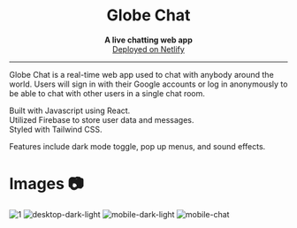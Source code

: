 <h1 align="center">Globe Chat</h1>
<p align="center">
  <b>A live chatting web app</b><br>
    <a href="https://globechat.netlify.app/">Deployed on Netlify</a> 
  <br/>
</p>

---

Globe Chat is a real-time web app used to chat with anybody around the world. Users will sign in with their Google accounts or log in anonymously to be able to chat with other users in a single chat room.

Built with Javascript using React.   
Utilized Firebase to store user data and messages.  
Styled with Tailwind CSS. 

Features include dark mode toggle, pop up menus, and sound effects.

# Images 📷
![1](https://user-images.githubusercontent.com/76707560/134251204-dacef495-e7fd-4f06-88cc-ac86917ea088.png)
![desktop-dark-light](https://user-images.githubusercontent.com/76707560/134251206-04d70d04-2932-45ff-9f2c-1ffaf4b133f3.jpg)
![mobile-dark-light](https://user-images.githubusercontent.com/76707560/134251216-271daa05-7721-492a-b724-aa771bf6c470.jpg)
![mobile-chat](https://user-images.githubusercontent.com/76707560/134251223-f3425266-b16a-49f8-a355-21933268f3d9.png)


